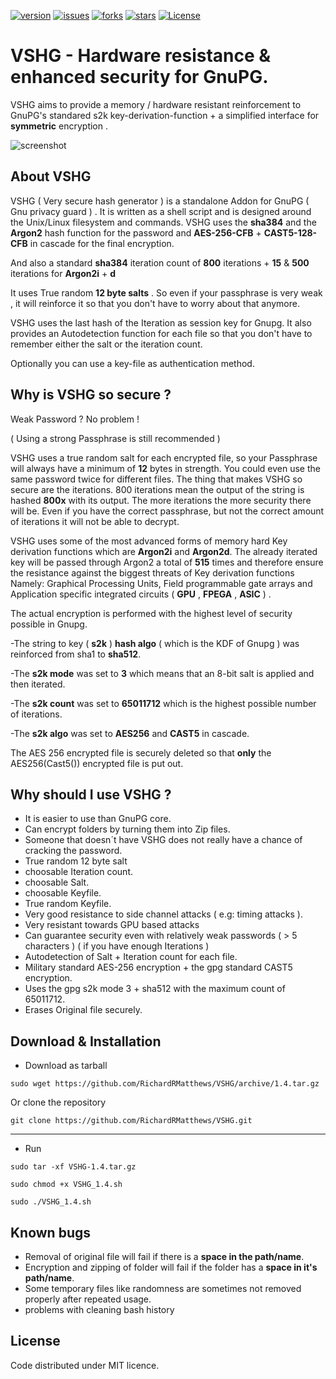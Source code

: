 <p align="center">
   
   <a href="https://github.com/RichardRMatthews/VSHG/"><img src="https://img.shields.io/badge/version-1.4-blue.svg" alt="version"></a>
   <a href="https://github.com/RichardRMatthews/VSHG/issues"><img src="https://img.shields.io/github/issues/RichardRMatthews/VSHG.svg" alt="issues"></a>
   <a href="https://github.com/RichardRMatthews/VSHG/forks"><img src="https://img.shields.io/github/forks/RichardRMatthews/VSHG.svg" alt="forks"></a>
   <a href="https://github.com/RichardRMatthews/VSHG/stars"><img src="https://img.shields.io/github/stars/RichardRMatthews/VSHG.svg" alt="stars"></a>
   <a href="https://github.com/RichardRMatthews/VSHG/blob/master/LICENSE"><img src="https://img.shields.io/github/license/RichardRMatthews/VSHG.svg" alt="License"></a>
       
</p>


# VSHG - Hardware resistance & enhanced security for GnuPG. 
VSHG aims to provide a memory / hardware resistant reinforcement to GnuPG's standared s2k key-derivation-function + a simplified interface for **symmetric** encryption . 



![screenshot](https://i.imgur.com/k5Jjku8.png)

About VSHG
-------------

VSHG ( Very secure hash generator ) is a standalone Addon for GnuPG ( Gnu privacy guard ) .
It is written as a shell script and is designed around the Unix/Linux filesystem and commands. 
VSHG uses the **sha384** and the **Argon2** hash function for the password and 
**AES-256-CFB** + **CAST5-128-CFB** in cascade for the final encryption. 

And also a standard **sha384** iteration count of **800** iterations + **15** & **500** iterations for **Argon2i** + **d**

It uses True random **12 byte salts** .
So even if your passphrase is very weak , it will reinforce it so that 
you don't have to worry about that anymore.

VSHG uses the last hash of the Iteration as session key for Gnupg.
It also provides an Autodetection function for each file so that you
don't have to remember either the salt or the iteration count. 

Optionally you can use a key-file as authentication method.




Why is VSHG so secure ?
-----------------------
Weak Password ? No problem !

( Using a strong Passphrase is still recommended ) 

VSHG uses a true random salt for each encrypted file, so your 
Passphrase will always have a minimum of **12** bytes in strength.
You could even use the same password twice for different files.
The thing that makes VSHG so secure are the iterations.
800 iterations mean the output of the string is hashed **800x** 
with its output. 
The more iterations the more security there will be.
Even if you have the correct passphrase, but not the correct
amount of iterations it will not be able to decrypt.

VSHG uses some of the most advanced forms of memory hard Key derivation functions which are 
**Argon2i** and **Argon2d**. The already iterated key will be passed through Argon2 a total of **515** times 
and therefore ensure the resistance against the biggest threats of Key derivation functions 
Namely: Graphical Processing Units, Field programmable gate arrays and 
Application specific integrated circuits ( **GPU** , **FPEGA** , **ASIC** ) .

The actual encryption is performed with the highest level of security possible in Gnupg. 

-The string to key ( **s2k** ) **hash algo** ( which is the KDF of Gnupg ) was reinforced from sha1 to **sha512**. 

-The **s2k mode** was set to **3** which means that an 8-bit salt is applied and then iterated.

-The **s2k count** was set to **65011712** which is the highest possible number of iterations. 

-The **s2k algo** was set to **AES256** and **CAST5** in cascade. 

The AES 256 encrypted file is securely deleted so that **only** the AES256(Cast5()) encrypted file is put out. 

Why should I use VSHG ? 
-----------------------
* It is easier to use than GnuPG core. 
* Can encrypt folders by turning them into Zip files.
* Someone that doesn´t have VSHG does not really have a chance of cracking the password.
* True random 12 byte salt 
* choosable Iteration count.
* choosable Salt. 
* choosable Keyfile.
* True random Keyfile. 
* Very good resistance to side channel attacks ( e.g: timing attacks ).
* Very resistant towards GPU based attacks 
* Can guarantee security even with relatively weak passwords ( > 5 characters )
  ( if you have enough Iterations ) 
* Autodetection of Salt + Iteration count for each file. 
* Military standard AES-256 encryption + the gpg standard CAST5 encryption.
* Uses the gpg s2k mode 3 + sha512 with the maximum count of 65011712.
* Erases Original file securely.

Download & Installation
------------------------
* Download as tarball

`sudo wget https://github.com/RichardRMatthews/VSHG/archive/1.4.tar.gz`

Or clone the repository

`git clone https://github.com/RichardRMatthews/VSHG.git`

------
* Run 

`sudo tar -xf VSHG-1.4.tar.gz`

`sudo chmod +x VSHG_1.4.sh`

`sudo ./VSHG_1.4.sh`


Known bugs
------------

* Removal of original file will fail if there is a **space in the path/name**. 
* Encryption and zipping of folder will fail if the folder has a **space in it's path/name**. 
* Some temporary files like randomness are sometimes not removed properly after repeated usage.  
* problems with cleaning bash history 

License
--------
Code distributed under MIT licence.
